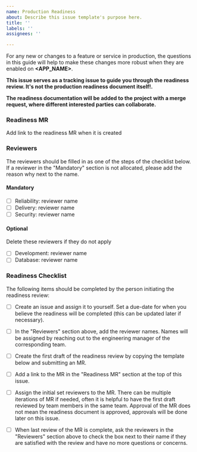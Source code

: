 ```yaml
---
name: Production Readiness
about: Describe this issue template's purpose here.
title: ''
labels: ''
assignees: ''

---
```


For any new or changes to a feature or service in production, the questions in this guide will help to make these changes more robust when they are enabled on **<APP_NAME>**.

**This issue serves as a tracking issue to guide you through the readiness review. It's not the production readiness document itself!.**

**The readiness documentation will be added to the project with a merge request, where different interested parties can collaborate.**

### Readiness MR

Add link to the readiness MR when it is created

### Reviewers

The reviewers should be filled in as one of the steps of the checklist below.
If a reviewer in the "Mandatory" section is not allocated, please add the 
reason why next to the name.

#### Mandatory

- [ ] Reliability: reviewer name
- [ ] Delivery: reviewer name
- [ ] Security: reviewer name

#### Optional

Delete these reviewers if they do not apply

- [ ] Development: reviewer name
- [ ] Database: reviewer name

### Readiness Checklist

The following items should be completed by the person initiating the 
readiness review:

- [ ] Create an issue and assign it to yourself. Set a due-date for when you 
believe the readiness will be completed (this can be updated later if 
necessary).

- [ ] In the "Reviewers" section above, add the reviewer names. Names will be 
assigned by reaching out to the engineering manager of the corresponding team.

- [ ] Create the first draft of the readiness review by copying the template below 
and submitting an MR.

- [ ] Add a link to the MR in the "Readiness MR" section at the top of this issue.

- [ ] Assign the initial set reviewers to the MR. There can be multiple iterations 
of MR if needed, often it is helpful to have the first draft reviewed by team 
members in the same team. Approval of the MR does not mean the readiness 
document is approved, approvals will be done later on this issue.

- [ ] When last review of the MR is complete, ask the reviewers in the "Reviewers" 
section above to check the box next to their name if they are satisfied with 
the review and have no more questions or concerns.